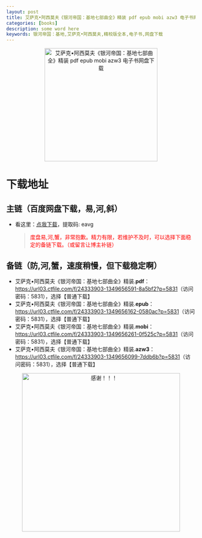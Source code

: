 ```yaml
---
layout: post
title: 艾萨克•阿西莫夫《银河帝国：基地七部曲全》精装 pdf epub mobi azw3 电子书网盘下载
categories: [books]
description: some word here
keywords: 银河帝国：基地,艾萨克•阿西莫夫,精校版全本,电子书,网盘下载
---
```


<div align="center"><img src="https://qweree.cn/wp-content/uploads/2024/08/yin-he-di-guo-tuya.jpg" alt="艾萨克•阿西莫夫《银河帝国：基地七部曲全》精装 pdf epub mobi azw3 电子书网盘下载" width="300px" height="auto"></div>

# 下载地址

## 主链（百度网盘下载，易,河,斜）

- 看这里：[点我下载](https://pan.baidu.com/s/1iMXUbSbtZQZjDcqDmnWUyw?pwd=eavg)，提取码: eavg

  > <p style="color:red" >度盘易,河,蟹，非常抱歉。精力有限，若维护不及时，可以选择下面稳定的备链下载。（或留言让博主补链）</p>

## 备链（防,河,蟹，速度稍慢，但下载稳定啊）

- 艾萨克•阿西莫夫《银河帝国：基地七部曲全》精装.**pdf**：<https://url03.ctfile.com/f/24333903-1349656591-8a5bf2?p=5831>（访问密码：5831），选择【普通下载】
- 艾萨克•阿西莫夫《银河帝国：基地七部曲全》精装.**epub**：<https://url03.ctfile.com/f/24333903-1349656162-0580ac?p=5831>（访问密码：5831），选择【普通下载】
- 艾萨克•阿西莫夫《银河帝国：基地七部曲全》精装.**mobi**：<https://url03.ctfile.com/f/24333903-1349656261-0f525c?p=5831>（访问密码：5831），选择【普通下载】
- 艾萨克•阿西莫夫《银河帝国：基地七部曲全》精装.**azw3**：<https://url03.ctfile.com/f/24333903-1349656099-7ddb6b?p=5831>（访问密码：5831），选择【普通下载】

<div align="center"><img src="https://pic.imgdb.cn/item/661246bf68eb935713c7f81c.gif" alt="感谢！！！" width="420px" height="auto"/></div>
